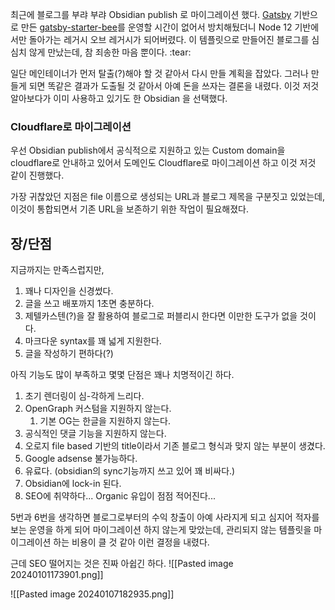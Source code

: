 최근에 블로그를 부랴 부랴 Obsidian publish 로 마이그레이션 했다. [Gatsby](https://www.gatsbyjs.com/) 기반으로 만든 [gatsby-starter-bee](https://github.com/JaeYeopHan/gatsby-starter-bee)를 운영할 시간이 없어서 방치해뒀더니 Node 12 기반에서만 돌아가는 레거시 오브 레거시가 되어버렸다. 이 템플릿으로 만들어진 블로그를 심심치 않게 만났는데, 참 죄송한 마음 뿐이다. :tear:

일단 메인테이너가 먼저 탈출(?)해야 할 것 같아서 다시 만들 계획을 잡았다. 그러나 만들게 되면 똑같은 결과가 도출될 것 같아서 아예 돈을 쓰자는 결론을 내렸다. 이것 저것 알아보다가 이미 사용하고 있기도 한 Obsidian 을 선택했다.

### Cloudflare로 마이그레이션
우선 Obsidian publish에서 공식적으로 지원하고 있는 Custom domain을 cloudflare로 안내하고 있어서 도메인도 Cloudflare로 마이그레이션 하고 이것 저것 같이 진행했다.

가장 귀찮았던 지점은 file 이름으로 생성되는 URL과 블로그 제목을 구분짓고 있었는데, 이것이 통합되면서 기존 URL을 보존하기 위한 작업이 필요해졌다.

## 장/단점

지금까지는 만족스럽지만,
1. 꽤나 디자인을 신경썼다.
2. 글을 쓰고 배포까지 1초면 충분하다.
3. 제텔카스텐(?)을 잘 활용하여 블로그로 퍼블리시 한다면 이만한 도구가 없을 것이다.
4. 마크다운 syntax를 꽤 넓게 지원한다.
5. 글을 작성하기 편하다(?)

아직 기능도 많이 부족하고 몇몇 단점은 꽤나 치명적이긴 하다.
1. 초기 렌더링이 심-각하게 느리다.
2. OpenGraph 커스텀을 지원하지 않는다.
    1. 기본 OG는 한글을 지원하지 않는다.
3. 공식적인 댓글 기능을 지원하지 않는다.
4. 오로지 file based 기반의 title이라서 기존 블로그 형식과 맞지 않는 부분이 생겼다.
5. Google adsense 불가능하다.
6. 유료다. (obsidian의 sync기능까지 쓰고 있어 꽤 비싸다.)
7. Obsidian에 lock-in 된다.
8. SEO에 취약하다... Organic 유입이 점점 적어진다...

5번과 6번을 생각하면 블로그로부터의 수익 창출이 아예 사라지게 되고 심지어 적자를 보는 운영을 하게 되어 마이그레이션 하지 않는게 맞았는데, 관리되지 않는 템플릿을 마이그레이션 하는 비용이 클 것 같아 이런 결정을 내렸다.

근데 SEO 떨어지는 것은 진짜 아쉽긴 하다.
![[Pasted image 20240101173901.png]]

![[Pasted image 20240107182935.png]]